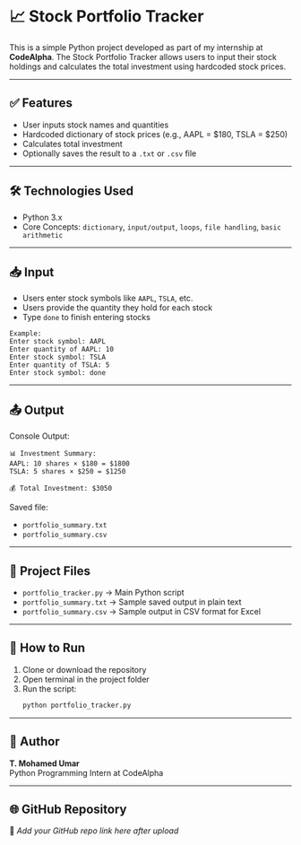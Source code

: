 
# 📈 Stock Portfolio Tracker

This is a simple Python project developed as part of my internship at **CodeAlpha**. The Stock Portfolio Tracker allows users to input their stock holdings and calculates the total investment using hardcoded stock prices.

---

## ✅ Features

- User inputs stock names and quantities
- Hardcoded dictionary of stock prices (e.g., AAPL = $180, TSLA = $250)
- Calculates total investment
- Optionally saves the result to a `.txt` or `.csv` file

---

## 🛠️ Technologies Used

- Python 3.x
- Core Concepts: `dictionary`, `input/output`, `loops`, `file handling`, `basic arithmetic`

---

## 📥 Input

- Users enter stock symbols like `AAPL`, `TSLA`, etc.
- Users provide the quantity they hold for each stock
- Type `done` to finish entering stocks

```
Example:
Enter stock symbol: AAPL  
Enter quantity of AAPL: 10  
Enter stock symbol: TSLA  
Enter quantity of TSLA: 5  
Enter stock symbol: done
```

---

## 📤 Output

Console Output:
```
📊 Investment Summary:
AAPL: 10 shares × $180 = $1800
TSLA: 5 shares × $250 = $1250

💰 Total Investment: $3050
```

Saved file:  
- `portfolio_summary.txt`  
- `portfolio_summary.csv`

---

## 📂 Project Files

- `portfolio_tracker.py` → Main Python script  
- `portfolio_summary.txt` → Sample saved output in plain text  
- `portfolio_summary.csv` → Sample output in CSV format for Excel  

---

## 🚀 How to Run

1. Clone or download the repository
2. Open terminal in the project folder
3. Run the script:
   ```bash
   python portfolio_tracker.py
   ```

---

## 📌 Author

**T. Mohamed Umar**  
Python Programming Intern at CodeAlpha

---

## 🌐 GitHub Repository

🔗 *Add your GitHub repo link here after upload*

